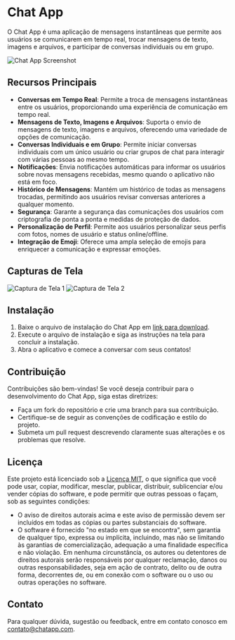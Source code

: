# Chat App

O Chat App é uma aplicação de mensagens instantâneas que permite aos usuários se comunicarem em tempo real, trocar mensagens de texto, imagens e arquivos, e participar de conversas individuais ou em grupo.

![Chat App Screenshot](screenshot.png)

## Recursos Principais

- **Conversas em Tempo Real**: Permite a troca de mensagens instantâneas entre os usuários, proporcionando uma experiência de comunicação em tempo real.
- **Mensagens de Texto, Imagens e Arquivos**: Suporta o envio de mensagens de texto, imagens e arquivos, oferecendo uma variedade de opções de comunicação.
- **Conversas Individuais e em Grupo**: Permite iniciar conversas individuais com um único usuário ou criar grupos de chat para interagir com várias pessoas ao mesmo tempo.
- **Notificações**: Envia notificações automáticas para informar os usuários sobre novas mensagens recebidas, mesmo quando o aplicativo não está em foco.
- **Histórico de Mensagens**: Mantém um histórico de todas as mensagens trocadas, permitindo aos usuários revisar conversas anteriores a qualquer momento.
- **Segurança**: Garante a segurança das comunicações dos usuários com criptografia de ponta a ponta e medidas de proteção de dados.
- **Personalização de Perfil**: Permite aos usuários personalizar seus perfis com fotos, nomes de usuário e status online/offline.
- **Integração de Emoji**: Oferece uma ampla seleção de emojis para enriquecer a comunicação e expressar emoções.

## Capturas de Tela

![Captura de Tela 1](screenshot1.png)
![Captura de Tela 2](screenshot2.png)

## Instalação

1. Baixe o arquivo de instalação do Chat App em [link para download](#).
2. Execute o arquivo de instalação e siga as instruções na tela para concluir a instalação.
3. Abra o aplicativo e comece a conversar com seus contatos!

## Contribuição

Contribuições são bem-vindas! Se você deseja contribuir para o desenvolvimento do Chat App, siga estas diretrizes:

- Faça um fork do repositório e crie uma branch para sua contribuição.
- Certifique-se de seguir as convenções de codificação e estilo do projeto.
- Submeta um pull request descrevendo claramente suas alterações e os problemas que resolve.

## Licença

Este projeto está licenciado sob a [Licença MIT](LICENSE), o que significa que você pode usar, copiar, modificar, mesclar, publicar, distribuir, sublicenciar e/ou vender cópias do software, e pode permitir que outras pessoas o façam, sob as seguintes condições:
- O aviso de direitos autorais acima e este aviso de permissão devem ser incluídos em todas as cópias ou partes substanciais do software.
- O software é fornecido "no estado em que se encontra", sem garantia de qualquer tipo, expressa ou implícita, incluindo, mas não se limitando às garantias de comercialização, adequação a uma finalidade específica e não violação. Em nenhuma circunstância, os autores ou detentores de direitos autorais serão responsáveis por qualquer reclamação, danos ou outras responsabilidades, seja em ação de contrato, delito ou de outra forma, decorrentes de, ou em conexão com o software ou o uso ou outras operações no software.

## Contato

Para qualquer dúvida, sugestão ou feedback, entre em contato conosco em [contato@chatapp.com](mailto:contato@chatapp.com).
